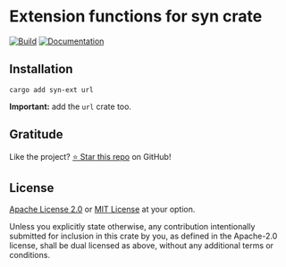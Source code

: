 <!-- DO NOT EDIT -->
<!-- This file is automatically generated by README.ts. -->
<!-- Edit README.ts if you want to make changes. -->

# Extension functions for syn crate

[![Build](https://github.com/DenisGorbachev/syn-ext/actions/workflows/ci.yml/badge.svg)](https://github.com/DenisGorbachev/syn-ext)
[![Documentation](https://docs.rs/syn-ext/badge.svg)](https://docs.rs/syn-ext)




## Installation

```shell
cargo add syn-ext url
```

**Important:** add the `url` crate too.

## Gratitude

Like the project? [⭐ Star this repo](https://github.com/DenisGorbachev/syn-ext) on GitHub!

## License

[Apache License 2.0](LICENSE-APACHE) or [MIT License](LICENSE-MIT) at your option.

Unless you explicitly state otherwise, any contribution intentionally submitted for inclusion in this crate by you, as defined in the Apache-2.0 license, shall be dual licensed as above, without any additional terms or conditions.
